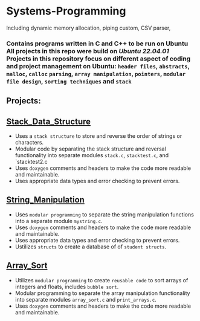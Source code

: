 # Systems-Programming
 Including dynamic memory allocation, piping custom, CSV parser, 

### Contains programs written in C and C++ to be run on Ubuntu <br> All projects in this repo were build on *Ubuntu 22.04.01* <br> Projects in this repository focus on different aspect of coding and project management on Ubuntu: `header files`, `abstracts`, `malloc`, `calloc`  `parsing`, `array manipulation`, `pointers`, `modular file design`, `sorting techniques` and `stack`

## Projects:

## [Stack_Data_Structure](https://github.com/evlutz/Operating-Systems/tree/main/Server%20Request%20Handler)

- Uses a `stack structure` to store and reverse the order of strings or characters.
- Modular code by separating the stack structure and reversal functionality into separate modules `stack.c`, `stacktest.c`, and `stacktest2.c
- Uses `doxygen` comments and headers to make the code more readable and maintainable.
- Uses appropriate data types and error checking to prevent errors.


## [String_Manipulation](https://github.com/evlutz/Systems-Programming/tree/main/String_Manipulation)

- Uses `modular programming` to separate the string manipulation functions into a separate module `mystring.c`.
- Uses `doxygen` comments and headers to make the code more readable and maintainable.
- Uses appropriate data types and error checking to prevent errors.
- Ustilizes `structs` to create a database of of `student structs`.


## [Array_Sort](https://github.com/evlutz/Systems-Programming/tree/main/Array_Sort)

- Utilizes `modular programming` to create `reusable code` to sort arrays of integers and floats, includes `bubble sort`.
- Modular programming to separate the array manipulation functionality into separate modules `array_sort.c` and `print_arrays.c`.
- Uses `doxygen` comments and headers to make the code more readable and maintainable.

